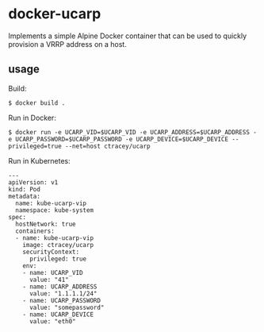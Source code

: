 docker-ucarp
============
Implements a simple Alpine Docker container that can be used to quickly provision a VRRP address on a host.

usage
-----
Build:
```
$ docker build .
```

Run in Docker:
```
$ docker run -e UCARP_VID=$UCARP_VID -e UCARP_ADDRESS=$UCARP_ADDRESS -e UCARP_PASSWORD=$UCARP_PASSWORD -e UCARP_DEVICE=$UCARP_DEVICE --privileged=true --net=host ctracey/ucarp

```

Run in Kubernetes:
```
---
apiVersion: v1
kind: Pod
metadata:
  name: kube-ucarp-vip
  namespace: kube-system
spec:
  hostNetwork: true
  containers:
  - name: kube-ucarp-vip
    image: ctracey/ucarp
    securityContext:
      privileged: true
    env:
    - name: UCARP_VID
      value: "41"
    - name: UCARP_ADDRESS
      value: "1.1.1.1/24"
    - name: UCARP_PASSWORD
      value: "somepassword"
    - name: UCARP_DEVICE
      value: "eth0"
```
